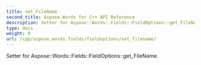 ```yaml
---
title: set_FileName
second_title: Aspose.Words for C++ API Reference
description: Setter for Aspose::Words::Fields::FieldOptions::get_FileName. 
type: docs
weight: 0
url: /cpp/aspose.words.fields/fieldoptions/set_filename/
---
```


Setter for Aspose::Words::Fields::FieldOptions::get_FileName. 

